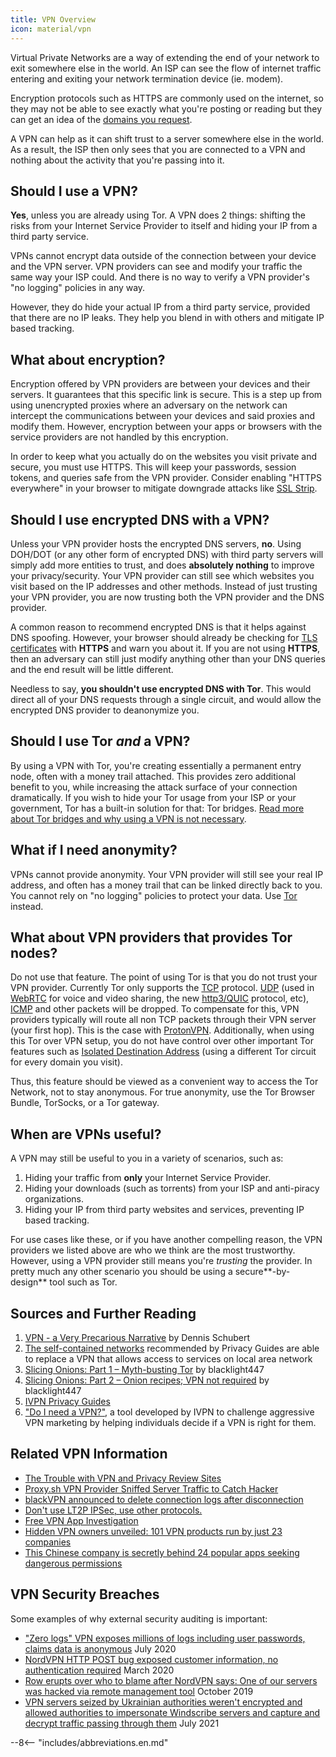 ```yaml
---
title: VPN Overview
icon: material/vpn
---
```


Virtual Private Networks are a way of extending the end of your network to exit somewhere else in the world. An ISP can see the flow of internet traffic entering and exiting your network termination device (ie. modem).

Encryption protocols such as HTTPS are commonly used on the internet, so they may not be able to see exactly what you're posting or reading but they can get an idea of the [domains you request](/basics/dns.md/#why-shouldnt-i-use-encrypted-dns).

A VPN can help as it can shift trust to a server somewhere else in the world. As a result, the ISP then only sees that you are connected to a VPN and nothing about the activity that you're passing into it.

## Should I use a VPN?

**Yes**, unless you are already using Tor. A VPN does 2 things: shifting the risks from your Internet Service Provider to itself and hiding your IP from a third party service.

VPNs cannot encrypt data outside of the connection between your device and the VPN server. VPN providers can see and modify your traffic the same way your ISP could. And there is no way to verify a VPN provider's "no logging" policies in any way.

However, they do hide your actual IP from a third party service, provided that there are no IP leaks. They help you blend in with others and mitigate IP based tracking.

## What about encryption?

Encryption offered by VPN providers are between your devices and their servers. It guarantees that this specific link is secure. This is a step up from using unencrypted proxies where an adversary on the network can intercept the communications between your devices and said proxies and modify them. However, encryption between your apps or browsers with the service providers are not handled by this encryption.

In order to keep what you actually do on the websites you visit private and secure, you must use HTTPS. This will keep your passwords, session tokens, and queries safe from the VPN provider. Consider enabling "HTTPS everywhere" in your browser to mitigate downgrade attacks like [SSL Strip](https://www.blackhat.com/presentations/bh-dc-09/Marlinspike/BlackHat-DC-09-Marlinspike-Defeating-SSL.pdf).

## Should I use encrypted DNS with a VPN?

Unless your VPN provider hosts the encrypted DNS servers, **no**. Using DOH/DOT (or any other form of encrypted DNS) with third party servers will simply add more entities to trust, and does **absolutely nothing** to improve your privacy/security. Your VPN provider can still see which websites you visit based on the IP addresses and other methods. Instead of just trusting your VPN provider, you are now trusting both the VPN provider and the DNS provider.

A common reason to recommend encrypted DNS is that it helps against DNS spoofing. However, your browser should already be checking for [TLS certificates](https://en.wikipedia.org/wiki/Transport_Layer_Security#Digital_certificates) with **HTTPS** and warn you about it. If you are not using **HTTPS**, then an adversary can still just modify anything other than your DNS queries and the end result will be little different.

Needless to say, **you shouldn't use encrypted DNS with Tor**. This would direct all of your DNS requests through a single circuit, and would allow the encrypted DNS provider to deanonymize you.

## Should I use Tor *and* a VPN?

By using a VPN with Tor, you're creating essentially a permanent entry node, often with a money trail attached. This provides zero additional benefit to you, while increasing the attack surface of your connection dramatically. If you wish to hide your Tor usage from your ISP or your government, Tor has a built-in solution for that: Tor bridges. [Read more about Tor bridges and why using a VPN is not necessary](https://web.archive.org/web/20210116140725/https://write.privacytools.io/my-thoughts-on-security/slicing-onions-part-2-onion-recipes-vpn-not-required).

## What if I need anonymity?

VPNs cannot provide anonymity. Your VPN provider will still see your real IP address, and often has a money trail that can be linked directly back to you. You cannot rely on "no logging" policies to protect your data. Use [Tor](https://www.torproject.org/) instead.

## What about VPN providers that provides Tor nodes?

Do not use that feature. The point of using Tor is that you do not trust your VPN provider. Currently Tor only supports the [TCP](https://en.wikipedia.org/wiki/Transmission_Control_Protocol) protocol. [UDP](https://en.wikipedia.org/wiki/User_Datagram_Protocol) (used in [WebRTC](https://en.wikipedia.org/wiki/WebRTC) for voice and video sharing, the new [http3/QUIC](https://en.wikipedia.org/wiki/HTTP/3) protocol, etc), [ICMP](https://en.wikipedia.org/wiki/Internet_Control_Message_Protocol) and other packets will be dropped. To compensate for this, VPN providers typically will route all non TCP packets through their VPN server (your first hop). This is the case with [ProtonVPN](https://protonvpn.com/support/tor-vpn/). Additionally, when using this Tor over VPN setup, you do not have control over other important Tor features such as [Isolated Destination Address](https://www.whonix.org/wiki/Stream_Isolation) (using a different Tor circuit for every domain you visit).

Thus, this feature should be viewed as a convenient way to access the Tor Network, not to stay anonymous. For true anonymity, use the Tor Browser Bundle, TorSocks, or a Tor gateway.

## When are VPNs useful?

A VPN may still be useful to you in a variety of scenarios, such as:

1. Hiding your traffic from **only** your Internet Service Provider.
2. Hiding your downloads (such as torrents) from your ISP and anti-piracy organizations.
3. Hiding your IP from third party websites and services, preventing IP based tracking.

For use cases like these, or if you have another compelling reason, the VPN providers we listed above are who we think are the most trustworthy. However, using a VPN provider still means you're *trusting* the provider. In pretty much any other scenario you should be using a secure**-by-design** tool such as Tor.

## Sources and Further Reading

1. [VPN - a Very Precarious Narrative](https://schub.io/blog/2019/04/08/very-precarious-narrative.html) by Dennis Schubert
2. [The self-contained networks](self-contained-networks.md) recommended by Privacy Guides are able to replace a VPN that allows access to services on local area network
3. [Slicing Onions: Part 1 – Myth-busting Tor](https://medium.com/privacyguides/slicing-onions-part-1-myth-busting-tor-9ec188ae1904) by blacklight447
4. [Slicing Onions: Part 2 – Onion recipes; VPN not required](https://web.archive.org/web/20210116140725/https://write.privacytools.io/my-thoughts-on-security/slicing-onions-part-2-onion-recipes-vpn-not-required) by blacklight447
5. [IVPN Privacy Guides](https://www.ivpn.net/privacy-guides)
6. ["Do I need a VPN?"](https://www.doineedavpn.com), a tool developed by IVPN to challenge aggressive VPN marketing by helping individuals decide if a VPN is right for them.

## Related VPN Information

- [The Trouble with VPN and Privacy Review Sites](https://medium.com/privacyguides/the-trouble-with-vpn-and-privacy-review-sites-ae9b29eda8fd)
- [Proxy.sh VPN Provider Sniffed Server Traffic to Catch Hacker](https://torrentfreak.com/proxy-sh-vpn-provider-monitored-traffic-to-catch-hacker-130930/)
- [blackVPN announced to delete connection logs after disconnection](https://medium.com/@blackVPN/no-logs-6d65d95a3016)
- [Don't use LT2P IPSec, use other protocols.](https://gist.github.com/kennwhite/1f3bc4d889b02b35d8aa)
- [Free VPN App Investigation](https://www.top10vpn.com/free-vpn-app-investigation/)
- [Hidden VPN owners unveiled: 101 VPN products run by just 23 companies](https://vpnpro.com/blog/hidden-vpn-owners-unveiled-97-vpns-23-companies/)
- [This Chinese company is secretly behind 24 popular apps seeking dangerous permissions](https://vpnpro.com/blog/chinese-company-secretly-behind-popular-apps-seeking-dangerous-permissions/)

## VPN Security Breaches

Some examples of why external security auditing is important:

- ["Zero logs" VPN exposes millions of logs including user passwords, claims data is anonymous](https://www.comparitech.com/blog/vpn-privacy/ufo-vpn-data-exposure/) July 2020
- [NordVPN HTTP POST bug exposed customer information, no authentication required](https://www.zdnet.com/article/nordvpn-http-post-bug-exposed-sensitive-customer-information/) March 2020
- [Row erupts over who to blame after NordVPN says: One of our servers was hacked via remote management tool](https://www.theregister.com/2019/10/21/nordvpn_security_issue/) October 2019
- [VPN servers seized by Ukrainian authorities weren't encrypted and allowed authorities to impersonate Windscribe servers and capture and decrypt traffic passing through them](https://arstechnica.com/gadgets/2021/07/vpn-servers-seized-by-ukrainian-authorities-werent-encrypted/) July 2021

--8<-- "includes/abbreviations.en.md"
